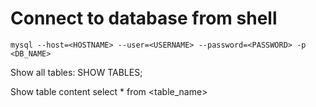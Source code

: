 # Connect to database from shell
```
mysql --host=<HOSTNAME> --user=<USERNAME> --password=<PASSWORD> -p <DB_NAME>
```

Show all tables:
SHOW TABLES;

Show table content
select * from <table_name>